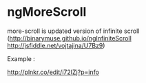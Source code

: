 ngMoreScroll
============

more-scroll is updated version of infinite scroll<br/>
  (http://binarymuse.github.io/ngInfiniteScroll<br/>
   http://jsfiddle.net/vojtajina/U7Bz9)


Example :

  http://plnkr.co/edit/i72IZj?p=info
